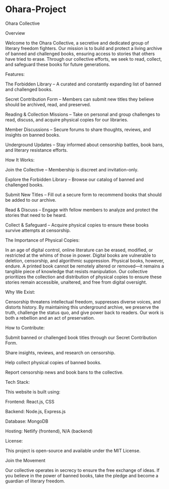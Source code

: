 # Ohara-Project
Ohara Collective

Overview

Welcome to the Ohara Collective, a secretive and dedicated group of literary freedom fighters. Our mission is to build and protect a living archive of banned and challenged books, ensuring access to stories that others have tried to erase. Through our collective efforts, we seek to read, collect, and safeguard these books for future generations.

Features:

The Forbidden Library – A curated and constantly expanding list of banned and challenged books.

Secret Contribution Form – Members can submit new titles they believe should be archived, read, and preserved.

Reading & Collection Missions – Take on personal and group challenges to read, discuss, and acquire physical copies for our libraries.

Member Discussions – Secure forums to share thoughts, reviews, and insights on banned books.

Underground Updates – Stay informed about censorship battles, book bans, and literary resistance efforts.

How It Works:

Join the Collective – Membership is discreet and invitation-only.

Explore the Forbidden Library – Browse our catalog of banned and challenged books.

Submit New Titles – Fill out a secure form to recommend books that should be added to our archive.

Read & Discuss – Engage with fellow members to analyze and protect the stories that need to be heard.

Collect & Safeguard – Acquire physical copies to ensure these books survive attempts at censorship.

The Importance of Physical Copies:

In an age of digital control, online literature can be erased, modified, or restricted at the whims of those in power. Digital books are vulnerable to deletion, censorship, and algorithmic suppression. Physical books, however, endure. A printed book cannot be remotely altered or removed—it remains a tangible piece of knowledge that resists manipulation. Our collective prioritizes the collection and distribution of physical copies to ensure these stories remain accessible, unaltered, and free from digital oversight.

Why We Exist:

Censorship threatens intellectual freedom, suppresses diverse voices, and distorts history. By maintaining this underground archive, we preserve the truth, challenge the status quo, and give power back to readers. Our work is both a rebellion and an act of preservation.

How to Contribute:

Submit banned or challenged book titles through our Secret Contribution Form.

Share insights, reviews, and research on censorship.

Help collect physical copies of banned books.

Report censorship news and book bans to the collective.

Tech Stack:

This website is built using:

Frontend: React.js, CSS

Backend: Node.js, Express.js

Database: MongoDB

Hosting: Netlify (frontend), N/A (backend)

License:

This project is open-source and available under the MIT License.

Join the Movement

Our collective operates in secrecy to ensure the free exchange of ideas. If you believe in the power of banned books, take the pledge and become a guardian of literary freedom.


